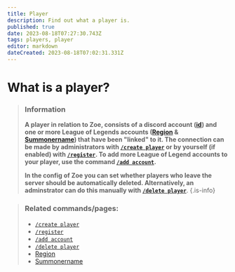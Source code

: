 ```yaml
---
title: Player
description: Find out what a player is.
published: true
date: 2023-08-18T07:27:30.743Z
tags: players, player
editor: markdown
dateCreated: 2023-08-18T07:02:31.331Z
---
```


# What is a player?

>### Information
>**A player in relation to Zoe, consists of a discord account ([id](https://support.discord.com/hc/en-us/articles/206346498-Where-can-I-find-my-User-Server-Message-ID-)) and one or more League of Legends accounts ([Region](/en/terms/region) & [Summonername](/en/terms/summonername)) that have been "linked" to it. The connection can be made by administrators with [`/create player`](/en/commands/create/player) or by yourself (if enabled) with [`/register`](/en/commands/important/register).
To add more League of Legend accounts to your player, use the command [`/add account`](/en/commands/add/account).**
>
>**In the config of Zoe you can set whether players who leave the server should be automatically deleted. Alternatively, an adminstrator can do this manually with [`/delete player`](/en/commands/delete/player)**.
>{.is-info}

>### Related commands/pages:
>-   [`/create player`](/en/commands/create/player)
>-   [`/register`](/en/commands/important/register)
>-   [`/add account`](/en/commands/add/account)
>-   [`/delete player`](/en/commands/delete/player)
>-   [Region](/en/terms/region)
>-   [Summonername](/en/terms/summonername)

<br>
